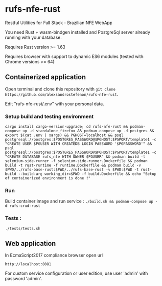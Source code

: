 # rufs-nfe-rust

Restful Utilities for Full Stack - Brazilian NFE WebApp

You need Rust + wasm-bindgen installed and PostgreSql server already running with your database.

Requires Rust version >= 1.63

Requires browser with support to dynamic ES6 modules (tested with Chrome versions >= 64)

## Containerized application

Open terminal and clone this repository with `git clone https://github.com/alexsandrostefenon/rufs-nfe-rust`.

Edit "rufs-nfe-rust/.env" with your personal data.

### Setup build and testing environment
`
cargo install cargo-version-upgrade;
cd rufs-nfe-rust &&
podman-compose up -d standalone_firefox &&
podman-compose up -d postgres &&
export $(cat .env | xargs) &&
PGHOST=localhost &&
psql postgresql://postgres:$POSTGRES_PASSWORD@$PGHOST:$PGPORT/template1 -c "CREATE USER $PGUSER WITH CREATEDB LOGIN PASSWORD '$PGPASSWORD'" &&
psql postgresql://postgres:$POSTGRES_PASSWORD@$PGHOST:$PGPORT/template1 -c "CREATE DATABASE rufs_nfe WITH OWNER $PGUSER" &&
podman build -t selenium-side-runner -f selenium-side-runner.Dockerfile &&
podman build -t rust-runtime -f runtime.Dockerfile &&
podman build -v $PWD/../rufs-base-rust:$PWD/../rufs-base-rust -v $PWD:$PWD -t rust-build --build-arg working_dir=$PWD -f build.Dockerfile &&
echo "Setup of containerized environment is done !"
`

### Run

Build container image and run service :
`
./build.sh &&
podman-compose up -d rufs-crud-rust
`

### Tests :
`
./tests/tests.sh
`

## Web application

In EcmaScript2017 compliance browser open url

`http://localhost:8081`

For custom service configuration or user edition, use user 'admin' with password 'admin'.
